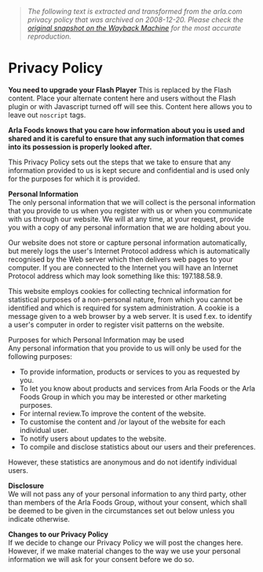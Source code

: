> *The following text is extracted and transformed from the arla.com privacy policy that was archived on 2008-12-20. Please check the [original snapshot on the Wayback Machine](https://web.archive.org/web/20081220032254id_/http%3A//www.arla.com/privacy-policy) for the most accurate reproduction.*

# Privacy Policy

**You need to upgrade your Flash Player** This is replaced by the Flash content. Place your alternate content here and users without the Flash plugin or with Javascript turned off will see this. Content here allows you to leave out `noscript` tags.

**Arla Foods knows that you care how information about you is used and shared and it is careful to ensure that any such information that comes into its possession is properly looked after.**

This Privacy Policy sets out the steps that we take to ensure that any information provided to us is kept secure and confidential and is used only for the purposes for which it is provided.

**Personal Information**  
The only personal information that we will collect is the personal information that you provide to us when you register with us or when you communicate with us through our website. We will at any time, at your request, provide you with a copy of any personal information that we are holding about you.

Our website does not store or capture personal information automatically, but merely logs the user's Internet Protocol address which is automatically recognised by the Web server which then delivers web pages to your computer. If you are connected to the Internet you will have an Internet Protocol address which may look something like this: 197.188.58.9.

This website employs cookies for collecting technical information for statistical purposes of a non-personal nature, from which you cannot be identified and which is required for system administration. A cookie is a message given to a web browser by a web server. It is used f.ex. to identify a user's computer in order to register visit patterns on the website.

Purposes for which Personal Information may be used  
Any personal information that you provide to us will only be used for the following purposes:

  * To provide information, products or services to you as requested by you.
  * To let you know about products and services from Arla Foods or the Arla Foods Group in which you may be interested or other marketing purposes.
  * For internal review.To improve the content of the website.
  * To customise the content and /or layout of the website for each individual user.
  * To notify users about updates to the website.
  * To compile and disclose statistics about our users and their preferences.



However, these statistics are anonymous and do not identify individual users.

**Disclosure**  
We will not pass any of your personal information to any third party, other than members of the Arla Foods Group, without your consent, which shall be deemed to be given in the circumstances set out below unless you indicate otherwise.

**Changes to our Privacy Policy**  
If we decide to change our Privacy Policy we will post the changes here. However, if we make material changes to the way we use your personal information we will ask for your consent before we do so.
